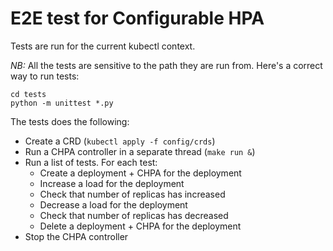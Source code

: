 # E2E test for Configurable HPA

Tests are run for the current kubectl context.

*NB:* All the tests are sensitive to the path they are run from. Here's a correct way to run tests:

    cd tests
    python -m unittest *.py

The tests does the following:

- Create a CRD (`kubectl apply -f config/crds`)
- Run a CHPA controller in a separate thread (`make run &`)
- Run a list of tests. For each test:
  - Create a deployment + CHPA for the deployment
  - Increase a load for the deployment
  - Check that number of replicas has increased
  - Decrease a load for the deployment
  - Check that number of replicas has decreased
  - Delete a deployment + CHPA for the deployment
- Stop the CHPA controller
